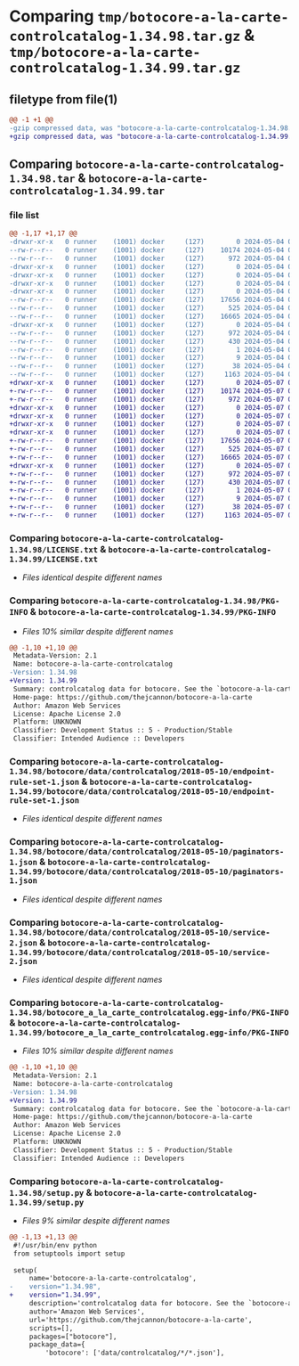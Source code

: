 # Comparing `tmp/botocore-a-la-carte-controlcatalog-1.34.98.tar.gz` & `tmp/botocore-a-la-carte-controlcatalog-1.34.99.tar.gz`

## filetype from file(1)

```diff
@@ -1 +1 @@
-gzip compressed data, was "botocore-a-la-carte-controlcatalog-1.34.98.tar", last modified: Sat May  4 01:01:21 2024, max compression
+gzip compressed data, was "botocore-a-la-carte-controlcatalog-1.34.99.tar", last modified: Tue May  7 01:02:23 2024, max compression
```

## Comparing `botocore-a-la-carte-controlcatalog-1.34.98.tar` & `botocore-a-la-carte-controlcatalog-1.34.99.tar`

### file list

```diff
@@ -1,17 +1,17 @@
-drwxr-xr-x   0 runner    (1001) docker     (127)        0 2024-05-04 01:01:21.170091 botocore-a-la-carte-controlcatalog-1.34.98/
--rw-r--r--   0 runner    (1001) docker     (127)    10174 2024-05-04 01:01:20.000000 botocore-a-la-carte-controlcatalog-1.34.98/LICENSE.txt
--rw-r--r--   0 runner    (1001) docker     (127)      972 2024-05-04 01:01:21.170091 botocore-a-la-carte-controlcatalog-1.34.98/PKG-INFO
-drwxr-xr-x   0 runner    (1001) docker     (127)        0 2024-05-04 01:01:21.170091 botocore-a-la-carte-controlcatalog-1.34.98/botocore/
-drwxr-xr-x   0 runner    (1001) docker     (127)        0 2024-05-04 01:01:21.170091 botocore-a-la-carte-controlcatalog-1.34.98/botocore/data/
-drwxr-xr-x   0 runner    (1001) docker     (127)        0 2024-05-04 01:01:21.170091 botocore-a-la-carte-controlcatalog-1.34.98/botocore/data/controlcatalog/
-drwxr-xr-x   0 runner    (1001) docker     (127)        0 2024-05-04 01:01:21.170091 botocore-a-la-carte-controlcatalog-1.34.98/botocore/data/controlcatalog/2018-05-10/
--rw-r--r--   0 runner    (1001) docker     (127)    17656 2024-05-04 01:01:11.000000 botocore-a-la-carte-controlcatalog-1.34.98/botocore/data/controlcatalog/2018-05-10/endpoint-rule-set-1.json
--rw-r--r--   0 runner    (1001) docker     (127)      525 2024-05-04 01:01:11.000000 botocore-a-la-carte-controlcatalog-1.34.98/botocore/data/controlcatalog/2018-05-10/paginators-1.json
--rw-r--r--   0 runner    (1001) docker     (127)    16665 2024-05-04 01:01:11.000000 botocore-a-la-carte-controlcatalog-1.34.98/botocore/data/controlcatalog/2018-05-10/service-2.json
-drwxr-xr-x   0 runner    (1001) docker     (127)        0 2024-05-04 01:01:21.170091 botocore-a-la-carte-controlcatalog-1.34.98/botocore_a_la_carte_controlcatalog.egg-info/
--rw-r--r--   0 runner    (1001) docker     (127)      972 2024-05-04 01:01:21.000000 botocore-a-la-carte-controlcatalog-1.34.98/botocore_a_la_carte_controlcatalog.egg-info/PKG-INFO
--rw-r--r--   0 runner    (1001) docker     (127)      430 2024-05-04 01:01:21.000000 botocore-a-la-carte-controlcatalog-1.34.98/botocore_a_la_carte_controlcatalog.egg-info/SOURCES.txt
--rw-r--r--   0 runner    (1001) docker     (127)        1 2024-05-04 01:01:21.000000 botocore-a-la-carte-controlcatalog-1.34.98/botocore_a_la_carte_controlcatalog.egg-info/dependency_links.txt
--rw-r--r--   0 runner    (1001) docker     (127)        9 2024-05-04 01:01:21.000000 botocore-a-la-carte-controlcatalog-1.34.98/botocore_a_la_carte_controlcatalog.egg-info/top_level.txt
--rw-r--r--   0 runner    (1001) docker     (127)       38 2024-05-04 01:01:21.170091 botocore-a-la-carte-controlcatalog-1.34.98/setup.cfg
--rw-r--r--   0 runner    (1001) docker     (127)     1163 2024-05-04 01:01:20.000000 botocore-a-la-carte-controlcatalog-1.34.98/setup.py
+drwxr-xr-x   0 runner    (1001) docker     (127)        0 2024-05-07 01:02:23.292102 botocore-a-la-carte-controlcatalog-1.34.99/
+-rw-r--r--   0 runner    (1001) docker     (127)    10174 2024-05-07 01:02:23.000000 botocore-a-la-carte-controlcatalog-1.34.99/LICENSE.txt
+-rw-r--r--   0 runner    (1001) docker     (127)      972 2024-05-07 01:02:23.292102 botocore-a-la-carte-controlcatalog-1.34.99/PKG-INFO
+drwxr-xr-x   0 runner    (1001) docker     (127)        0 2024-05-07 01:02:23.288102 botocore-a-la-carte-controlcatalog-1.34.99/botocore/
+drwxr-xr-x   0 runner    (1001) docker     (127)        0 2024-05-07 01:02:23.288102 botocore-a-la-carte-controlcatalog-1.34.99/botocore/data/
+drwxr-xr-x   0 runner    (1001) docker     (127)        0 2024-05-07 01:02:23.288102 botocore-a-la-carte-controlcatalog-1.34.99/botocore/data/controlcatalog/
+drwxr-xr-x   0 runner    (1001) docker     (127)        0 2024-05-07 01:02:23.292102 botocore-a-la-carte-controlcatalog-1.34.99/botocore/data/controlcatalog/2018-05-10/
+-rw-r--r--   0 runner    (1001) docker     (127)    17656 2024-05-07 01:02:10.000000 botocore-a-la-carte-controlcatalog-1.34.99/botocore/data/controlcatalog/2018-05-10/endpoint-rule-set-1.json
+-rw-r--r--   0 runner    (1001) docker     (127)      525 2024-05-07 01:02:10.000000 botocore-a-la-carte-controlcatalog-1.34.99/botocore/data/controlcatalog/2018-05-10/paginators-1.json
+-rw-r--r--   0 runner    (1001) docker     (127)    16665 2024-05-07 01:02:10.000000 botocore-a-la-carte-controlcatalog-1.34.99/botocore/data/controlcatalog/2018-05-10/service-2.json
+drwxr-xr-x   0 runner    (1001) docker     (127)        0 2024-05-07 01:02:23.292102 botocore-a-la-carte-controlcatalog-1.34.99/botocore_a_la_carte_controlcatalog.egg-info/
+-rw-r--r--   0 runner    (1001) docker     (127)      972 2024-05-07 01:02:23.000000 botocore-a-la-carte-controlcatalog-1.34.99/botocore_a_la_carte_controlcatalog.egg-info/PKG-INFO
+-rw-r--r--   0 runner    (1001) docker     (127)      430 2024-05-07 01:02:23.000000 botocore-a-la-carte-controlcatalog-1.34.99/botocore_a_la_carte_controlcatalog.egg-info/SOURCES.txt
+-rw-r--r--   0 runner    (1001) docker     (127)        1 2024-05-07 01:02:23.000000 botocore-a-la-carte-controlcatalog-1.34.99/botocore_a_la_carte_controlcatalog.egg-info/dependency_links.txt
+-rw-r--r--   0 runner    (1001) docker     (127)        9 2024-05-07 01:02:23.000000 botocore-a-la-carte-controlcatalog-1.34.99/botocore_a_la_carte_controlcatalog.egg-info/top_level.txt
+-rw-r--r--   0 runner    (1001) docker     (127)       38 2024-05-07 01:02:23.292102 botocore-a-la-carte-controlcatalog-1.34.99/setup.cfg
+-rw-r--r--   0 runner    (1001) docker     (127)     1163 2024-05-07 01:02:23.000000 botocore-a-la-carte-controlcatalog-1.34.99/setup.py
```

### Comparing `botocore-a-la-carte-controlcatalog-1.34.98/LICENSE.txt` & `botocore-a-la-carte-controlcatalog-1.34.99/LICENSE.txt`

 * *Files identical despite different names*

### Comparing `botocore-a-la-carte-controlcatalog-1.34.98/PKG-INFO` & `botocore-a-la-carte-controlcatalog-1.34.99/PKG-INFO`

 * *Files 10% similar despite different names*

```diff
@@ -1,10 +1,10 @@
 Metadata-Version: 2.1
 Name: botocore-a-la-carte-controlcatalog
-Version: 1.34.98
+Version: 1.34.99
 Summary: controlcatalog data for botocore. See the `botocore-a-la-carte` package for more info.
 Home-page: https://github.com/thejcannon/botocore-a-la-carte
 Author: Amazon Web Services
 License: Apache License 2.0
 Platform: UNKNOWN
 Classifier: Development Status :: 5 - Production/Stable
 Classifier: Intended Audience :: Developers
```

### Comparing `botocore-a-la-carte-controlcatalog-1.34.98/botocore/data/controlcatalog/2018-05-10/endpoint-rule-set-1.json` & `botocore-a-la-carte-controlcatalog-1.34.99/botocore/data/controlcatalog/2018-05-10/endpoint-rule-set-1.json`

 * *Files identical despite different names*

### Comparing `botocore-a-la-carte-controlcatalog-1.34.98/botocore/data/controlcatalog/2018-05-10/paginators-1.json` & `botocore-a-la-carte-controlcatalog-1.34.99/botocore/data/controlcatalog/2018-05-10/paginators-1.json`

 * *Files identical despite different names*

### Comparing `botocore-a-la-carte-controlcatalog-1.34.98/botocore/data/controlcatalog/2018-05-10/service-2.json` & `botocore-a-la-carte-controlcatalog-1.34.99/botocore/data/controlcatalog/2018-05-10/service-2.json`

 * *Files identical despite different names*

### Comparing `botocore-a-la-carte-controlcatalog-1.34.98/botocore_a_la_carte_controlcatalog.egg-info/PKG-INFO` & `botocore-a-la-carte-controlcatalog-1.34.99/botocore_a_la_carte_controlcatalog.egg-info/PKG-INFO`

 * *Files 10% similar despite different names*

```diff
@@ -1,10 +1,10 @@
 Metadata-Version: 2.1
 Name: botocore-a-la-carte-controlcatalog
-Version: 1.34.98
+Version: 1.34.99
 Summary: controlcatalog data for botocore. See the `botocore-a-la-carte` package for more info.
 Home-page: https://github.com/thejcannon/botocore-a-la-carte
 Author: Amazon Web Services
 License: Apache License 2.0
 Platform: UNKNOWN
 Classifier: Development Status :: 5 - Production/Stable
 Classifier: Intended Audience :: Developers
```

### Comparing `botocore-a-la-carte-controlcatalog-1.34.98/setup.py` & `botocore-a-la-carte-controlcatalog-1.34.99/setup.py`

 * *Files 9% similar despite different names*

```diff
@@ -1,13 +1,13 @@
 #!/usr/bin/env python
 from setuptools import setup
 
 setup(
     name='botocore-a-la-carte-controlcatalog',
-    version="1.34.98",
+    version="1.34.99",
     description='controlcatalog data for botocore. See the `botocore-a-la-carte` package for more info.',
     author='Amazon Web Services',
     url='https://github.com/thejcannon/botocore-a-la-carte',
     scripts=[],
     packages=["botocore"],
     package_data={
         'botocore': ['data/controlcatalog/*/*.json'],
```

